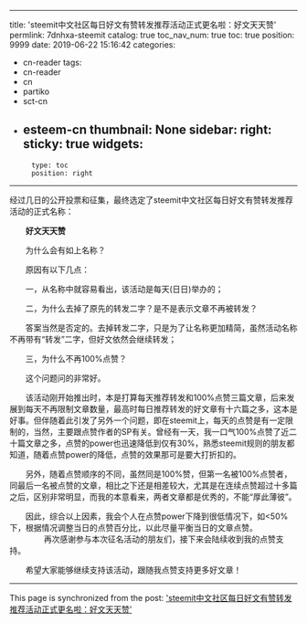
---
title: 'steemit中文社区每日好文有赞转发推荐活动正式更名啦：好文天天赞'
permlink: 7dnhxa-steemit
catalog: true
toc_nav_num: true
toc: true
position: 9999
date: 2019-06-22 15:16:42
categories:
- cn-reader
tags:
- cn-reader
- cn
- partiko
- sct-cn
- esteem-cn
thumbnail: None
sidebar:
    right:
        sticky: true
widgets:
    -
        type: toc
        position: right
---


经过几日的公开投票和征集，最终选定了steemit中文社区每日好文有赞转发推荐活动的正式名称：

　　**好文天天赞**

　　为什么会有如上名称？

　　原因有以下几点：

　　一，从名称中就容易看出，该活动是每天(日日)举办的；

　　二，为什么去掉了原先的转发二字？是不是表示文章不再被转发？

　　答案当然是否定的。去掉转发二字，只是为了让名称更加精简，虽然活动名称不再带有“转发”二字，但好文依然会继续转发；

　　三，为什么不再100%点赞？

　　这个问题问的非常好。

　　该活动刚开始推出时，本是打算每天推荐转发和100%点赞三篇文章，后来发展到每天不再限制文章数量，最高时每日推荐转发的好文章有十六篇之多，这本是好事。但伴随着此引发了另外一个问题，即在steemit上，每天的点赞是有一定限制的，当然，主要跟点赞作者的SP有关。曾经有一天，我一口气100%点赞了近二十篇文章之多，点赞的power也迅速降低到仅有30%，熟悉steemit规则的朋友都知道，随着点赞power的降低，点赞的效果那可是要大打折扣的。

　　另外，随着点赞顺序的不同，虽然同是100%赞，但第一名被100%点赞者，同最后一名被点赞的文章，相比之下还是相差较大，尤其是在连续点赞超过十多篇之后，区别非常明显，而我的本意看来，两者文章都是优秀的，不能“厚此薄彼”。

　　因此，综合以上因素，我会个人在点赞power下降到很低情况下，如&lt;50%下，根据情况调整当日的点赞百分比，以此尽量平衡当日的文章点赞。
　　
　　再次感谢参与本次征名活动的朋友们，接下来会陆续收到我的点赞支持。

　　希望大家能够继续支持该活动，跟随我点赞支持更多好文章！

- - -

This page is synchronized from the post: ['steemit中文社区每日好文有赞转发推荐活动正式更名啦：好文天天赞'](https://steemit.com/@rivalhw/7dnhxa-steemit)
